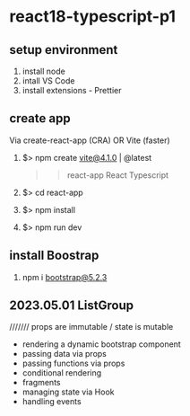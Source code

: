 # react18-typescript-p1


## setup environment

1. install node 
2. intall VS Code
3. install extensions - Prettier


## create app
Via create-react-app (CRA) OR Vite (faster)

1. $> npm create vite@4.1.0 | @latest
    >> react-app
    >> React
    >> Typescript


2. $> cd react-app
3. $> npm install
4. $> npm run dev

## install Boostrap

1. npm i bootstrap@5.2.3

## 2023.05.01 ListGroup

/////// props are immutable / state is mutable

- rendering a dynamic bootstrap component
- passing data via props
- passing functions via props
- conditional rendering
- fragments
- managing state via Hook
- handling events
